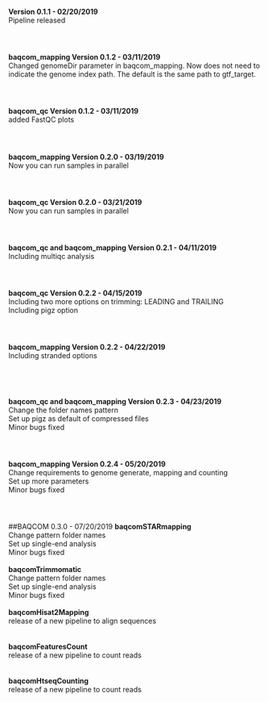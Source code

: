 <b> Version 0.1.1 - 02/20/2019 </b><br>
  Pipeline released<br><br>
  <h1></h1>
<b> baqcom_mapping Version 0.1.2 - 03/11/2019 </b><br>
  Changed genomeDir parameter in baqcom_mapping. Now does not need to indicate the genome index path. The default is the same path to gtf_target.<br><br>
 <h1></h1>
<b> baqcom_qc Version 0.1.2 - 03/11/2019 </b><br>
  added FastQC plots<br><br>
<h1></h1>
<b> baqcom_mapping Version 0.2.0 - 03/19/2019 </b><br>
  Now you can run samples in parallel <br><br>
<h1></h1>
<b> baqcom_qc Version 0.2.0 - 03/21/2019 </b><br>
  Now you can run samples in parallel <br><br>
<h1></h1>
<b> baqcom_qc and baqcom_mapping Version 0.2.1 - 04/11/2019 </b><br>
  Including multiqc analysis <br><br>
<h1></h1>
<b> baqcom_qc Version 0.2.2 - 04/15/2019 </b><br>
  Including two more options on trimming: LEADING and TRAILING <br>
  Including pigz option<br><br>
<h1></h1>
<b> baqcom_mapping Version 0.2.2 - 04/22/2019 </b><br>
  Including stranded options <br>
  <br><br>
<h1></h1>
<b> baqcom_qc and baqcom_mapping Version 0.2.3 - 04/23/2019 </b><br>
  Change the folder names pattern<br>
  Set up pigz as default of compressed files<br>
  Minor bugs fixed
  <br><br>
<h1></h1>
<b> baqcom_mapping Version 0.2.4 - 05/20/2019 </b><br>
  Change requirements to genome generate, mapping and counting<br>
  Set up more parameters<br>
  Minor bugs fixed
  <br><br>
<h1></h1>
##BAQCOM 0.3.0 - 07/20/2019
<b> baqcomSTARmapping </b><br>
  Change pattern folder names<br>
  Set up single-end analysis<br>
  Minor bugs fixed
  <br><br>
<b> baqcomTrimmomatic </b><br>
  Change pattern folder names<br>
  Set up single-end analysis<br>
  Minor bugs fixed
  <br><br>
<b> baqcomHisat2Mapping </b><br>
  release of a new pipeline to align sequences<br>
  <br><br>
<b> baqcomFeaturesCount </b><br>
  release of a new pipeline to count reads<br> 
  <br><br>
  <b> baqcomHtseqCounting </b><br>
  release of a new pipeline to count reads<br> 
  <br><br>
